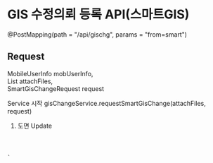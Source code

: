 # GIS 수정의뢰 등록 API(스마트GIS)

@PostMapping(path = "/api/gischg", params = "from=smart")

## Request 

MobileUserInfo mobUserInfo,  
List<MultipartFile> attachFiles,  
SmartGisChangeRequest request


Service 시작 
gisChangeService.requestSmartGisChange(attachFiles, request)

1. 도면 Update 

```java
```


```ja


`